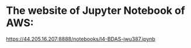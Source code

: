 # The website of Jupyter Notebook of AWS: 
https://44.205.16.207:8888/notebooks/I4-BDAS-jwu387.ipynb
